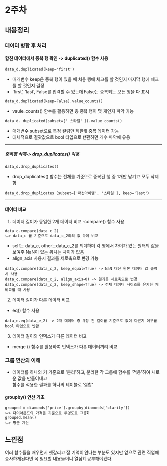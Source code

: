 # 2주차
 ## 내용정리
 ### 데이터 병합 후 처리
#### 합친 데이터에서 중복 행 확인 -> duplicated() 함수 사용
 ```
data_d.duplicated(keep='first')
 ```
- 매개변수 keep은 중복 행이 있을 때 처음 행에 체크를 할 것인지 마지막 행에 체크를 할 것인지 결정
- ‘first’, ‘last’, False를 입력할 수 있는데 False는 중복되는 모든 행을 다 표시
```
data_d.duplicated(keep=False).value_counts()
```
-  vaule_counts() 함수를 활용하면 총 중복 행이 몇 개인지 파악 가능
```
data_d. duplicated(subset=[' 스타일' ]).value_counts()
```
- 매개변수 subset으로 특정 컬럼만 제한해 중복 데이터 가능
- 대체적으로 결괏값으로 bool 타입으로 반환하면 개수 파악에 유용
--- 
##### 중복행 삭제-> drop_duplicates() 이용
```
data_d.drop_duplicates()
```
- drop_duplicates() 함수는 전체를 기준으로 중복된 행 중 1개만 남기고 모두 삭제함
```
data_d.drop_duplicates（subset=['패션아이템', '스타일'], keep='last'）
```
---
#### 데이터 비교
1. 데이터 길이가 동일한 2개 데이터 비교
-compare() 함수 사용
```
data_c.compare(data_c_2) 
ㄴ> data_c 를 기준으로 data_c_2와의 값 차이 비교
```
- self는 data_c, other는data_c_2를 의미하며 각 행에서 차이가 있는 원래의 값을 보여주 NaN이 있는 위치는 차이가 없음
- align_axis 사용시 결과를 세로축으로 변경 가능
 ```
data_c.compare(data_c_2, keep_equal=True) -> NaN 대신 원본 데이터 값 출력 시 사용
data_c.compare(data_c_2, align_axis=0) -> 결과를 세로축으로 변경
data_c.compare(data_c_2, keep_shape=True) -> 전체 데이터 사이즈를 유지한 채 비교할 때 사용
```
2. 데이터 길이가 다른 데이터 비교
- eq() 함수 사용
```
data_e.eq(data_e_2) -> 2개 데이터 중 가장 긴 길이를 기준으로 값이 다른지 여부를 bool 타입으로 반환
```
3. 데이터 길이와 인덱스가 다른 데이터 비교
- merge () 함수를 활용하여 인덱스가 다른 데이터끼리 비교

### 그룹 연산의 이해
- 데이터를 하나의 키 기준으로 '분리'하고, 분리한 각 그룹에 함수를 '적용'하여 새로운 값을 만들어내고  
  함수를 적용한 결과를 하나의 테이블로 '결합'
#### groupby() 연산 기초
```
grouped = diamonds['price'].groupby(diamonds['clarity'])
ㄴ> 다이아몬드의 가격을 기준으로 투명도로 그룹화
grouped.mean()
ㄴ> 평균 계산 
```


  
 ## 느낀점
여러 함수들을 배우면서 헷갈리고 잘 기억이 안나는 부분도 있지만 앞으로 관련 직업에 종사하게된다면 꼭 필요할 내용들이니 열심히 공부해야겠다.
